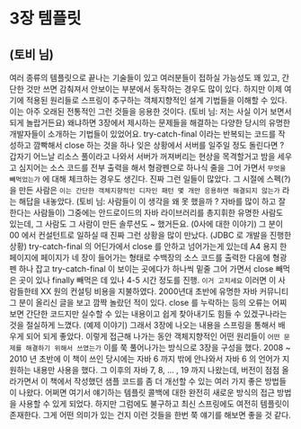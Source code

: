 # 3장 템플릿
## (토비 님)
여러 종류의 템플릿으로 끝나는 기술들이 있고 여러분들이 접하실 가능성도 꽤 있고, 간단한 것만 쓰면 감춰져서 안보이는 부분에서 동작하는 경우도 많이 있다. 
하지만 이제 여기에 적용된 원리들로 스프링이 추구하는 객체지향적인 설계 기법들을 이해할 수 있다. 이는 아주 오래된 전통적인 그런 것들을 응용한 것이다. (토비 님: 저는 사실 이거 보면서 되게 놀랍거든요)
왜냐하면 3장에서 제시하는 문제들을 해결하는 다양한 당시의 유명한 개발자들이 소개하는 기법들이 있었어요. 
try-catch-final 이라는 반복되는 코드를 작성하고 깜빡해서 close 하는 것을 하나 잊은 상황에서 서버를 일주일 정도 돌린다면 ? 
갑자기 어느날 리소스 풀이라고 나와서 서버가 꺼져버리는 현상을 목격할거고 밤을 세우고 심지어는 소스 코드를 전부 출력을 해서 형광펜으로 하나식 줄을 그어 가면서 `무엇을 빼먹었는가` 에 대해 체크하는 경우도 생긴다. 진짜 그런 일들이 많았다.
그 시절에 스펙(?)을 만든 사람은 `이는 간단한 객체지향적인 디자인 패턴 몇 개만 응용하면 해결되지 않는가` 라는 해답을 내놓았다. (토비 님: 사람들이 이 생각을 왜 못 했을까 ? 자바를 많이 하고 잘한다는 사람들이) 
그중에는 안드로이드의 자바 라이브러리를 총지휘한 유명한 사람도 있는데, 그 사람도 그 사람이 만든 솔루션도 ~ 했거든요. (0사에 대한 이야기) 그 분이 00 에서 컨설턴트로 일하실 때 진짜 그런 상황을 많이 만났다.
(JDBC 로 개발을 진행한 상황) try-catch-final 의 어딘가에서 close 를 안하고 넘어가는게 있는데 A4 용지 한 페이지에 페이지가 네 장이 들어가는 형태로 수백장의 소스 코드를 출력한 다음에 형광펜 하나 잡고 try-catch-final 이 보이는 곳에다가 하나씩 밑줄 그어 가면서 close 빼먹은 곳이 있나 finally 빼먹은 데 있나 4-5 시간 정도를 진행. `이거 고치세요` 이러면 이 사람들한테 XX 원의 컨설팅 비용을 지불하였다. 
2000년대 초반에 유명한 자바 커뮤니티 그 분이 올리신 글을 보고 깜짝 놀랐던 적이 있다. close 를 누락하는 등의 오류는 어찌보면 간단한 코드지만 실수할 수 있는 내용이고 쉽게 찾아내기도 힘들 수 있겠구나라는 것을 절실하게 느꼈다.
(예제 이야기) 그래서 3장에 나오는 내용을 스프링을 통해서 배우게 되어 되게 좋았다. 이렇게 접근해 나가는 동안 객체지향적인 어떤 원리들이 `어떤 문제를 해결하기 위해서 쓰였는가` 이를 쭉 풀어나가는 방식으로 3장을 구성을 했다. 
2008 ~ 2010 년 초반에 이 책이 쓰인 당시에는 자바 6 까지 밖에 안나와서 자바 6 의 언어가 지원하는 내용만 사용을 했다. 
그 이후의 자바 7, 8, ... , 19 까지 나왔는데, 버전이 점점 올라가면서 이 책에서 작성했던 샘플 코드를 좀 더 개선할 수 있는 여러 가지 좋은 방법들이 나왔다. 
어쩌면 여기서 얘기하는 템플릿 콜백에 대한 완전히 새로운 방식의 접근 방법을 사용할 수 있게 되었다. 하지만 그럼에도 불구하고 최신 스프링에도 여전히 템플릿이 존재한다. 그게 어떤 의미가 있는 건지 이런 것들을 한번 쭉 얘기를 해보면 좋을 것 같다.  
